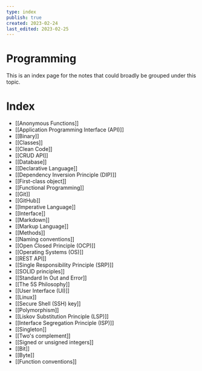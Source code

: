 ```yaml
---
type: index
publish: true
created: 2023-02-24
last_edited: 2023-02-25
---
```

# Programming
This is an index page for the notes that could broadly be grouped under this topic.
# Index
- [[Anonymous Functions]]
- [[Application Programming Interface (API)]]
- [[Binary]]
- [[Classes]]
- [[Clean Code]]
- [[CRUD API]]
- [[Database]]
- [[Declarative Language]]
- [[Dependency Inversion Principle (DIP)]]
- [[First-class object]]
- [[Functional Programming]]
- [[Git]]
- [[GitHub]]
- [[Imperative Language]]
- [[Interface]]
- [[Markdown]]
- [[Markup Language]]
- [[Methods]]
- [[Naming conventions]]
- [[Open Closed Principle (OCP)]]
- [[Operating Systems (OS)]]
- [[REST API]]
- [[Single Responsibility Principle (SRP)]]
- [[SOLID principles]]
- [[Standard In Out and Error]]
- [[The 5S Philosophy]]
- [[User Interface (UI)]]
- [[Linux]]
- [[Secure Shell (SSH) key]]
- [[Polymorphism]]
- [[Liskov Substitution Principle (LSP)]]
- [[Interface Segregation Principle (ISP)]]
- [[Singleton]]
- [[Two's complement]]
- [[Signed or unsigned integers]]
- [[Bit]]
- [[Byte]]
- [[Function conventions]]